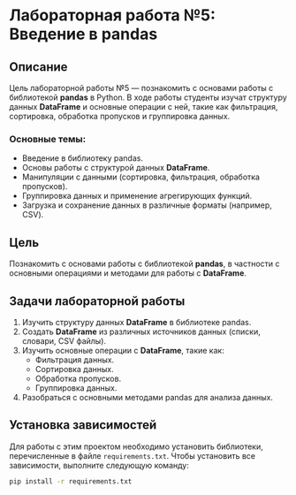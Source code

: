 # Лабораторная работа №5: Введение в pandas

## Описание

Цель лабораторной работы №5 — познакомить с основами работы с библиотекой **pandas** в Python. В ходе работы студенты изучат структуру данных **DataFrame** и основные операции с ней, такие как фильтрация, сортировка, обработка пропусков и группировка данных.

### Основные темы:
- Введение в библиотеку pandas.
- Основы работы с структурой данных **DataFrame**.
- Манипуляции с данными (сортировка, фильтрация, обработка пропусков).
- Группировка данных и применение агрегирующих функций.
- Загрузка и сохранение данных в различные форматы (например, CSV).

## Цель

Познакомить с основами работы с библиотекой **pandas**, в частности с основными операциями и методами для работы с **DataFrame**.

## Задачи лабораторной работы

1. Изучить структуру данных **DataFrame** в библиотеке pandas.
2. Создать **DataFrame** из различных источников данных (списки, словари, CSV файлы).
3. Изучить основные операции с **DataFrame**, такие как:
   - Фильтрация данных.
   - Сортировка данных.
   - Обработка пропусков.
   - Группировка данных.
4. Разобраться с основными методами pandas для анализа данных.

## Установка зависимостей

Для работы с этим проектом необходимо установить библиотеки, перечисленные в файле `requirements.txt`. Чтобы установить все зависимости, выполните следующую команду:

```bash
pip install -r requirements.txt
